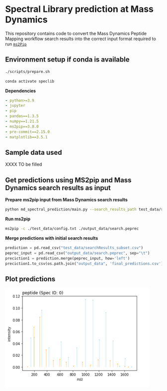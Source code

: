 #  Spectral Library prediction at Mass Dynamics

This repository contains code to convert the Mass Dynamics Peptide Mapping workflow search results into the correct input format required to run [`ms2Pip`](https://github.com/compomics/ms2pip_c#peprec-file)


## Environment setup if conda is available 

```bash
./scripts/prepare.sh
```

```bash
conda activate speclib
```

**Dependencies**

```yaml
- python>=3.9
- jupyter
- pip
- pandas==1.3.5
- numpy==1.21.5
- ms2pip==3.8.0
- pre-commit==2.15.0
- matplotlib==3.5.1
```

## Sample data used

XXXX TO be filled

## Get predictions using MS2pip and Mass Dynamics search results as input

**Prepare ms2pip input from Mass Dynamics search results**

```bash
python md_spectral_prediction/main.py --search_results_path test_data/searchResult_subset.json --output_directory output_data
```

**Run ms2pip**

```bash
ms2pip -c ./test_data/config.txt ./output_data/search.peprec
```

**Merge predictions with initial search results**

```python
prediction = pd.read_csv("test_data/searchResults_subset.csv")
peprec_input = pd.read_csv("output_data/search.peprec", sep="\t")
preciction1 = prediction.merge(peprec_input, how='left')
preciction1.to_csv(os.path.join("output_data", 'final_predictions.csv'))
```


## Plot predictions

![](output_data/prediction.png)

